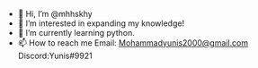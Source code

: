 - 👋 Hi, I’m @mhhskhy
- 👀 I’m interested in expanding my knowledge!
- 🌱 I’m currently learning python.
- 📫 How to reach me Email: Mohammadyunis2000@gmail.com Discord:Yunis#9921

<!---
mhhskhy/mhhskhy is a ✨ special ✨ repository because its `README.md` (this file) appears on your GitHub profile.
You can click the Preview link to take a look at your changes.
--->

